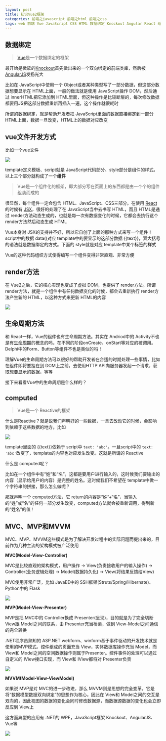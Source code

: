 ```yaml
---
layout: post
title: 初识Vue2框架
categories: 前端之javascript 前端之html 前端之css
tags: web 前端 Vue JavaScript CSS HTML 数据绑定 Knockout Angular React 组件 组件化 Andriod Delphi Reactive computed MVC MVP MVVM 
---
```


## 数据绑定

>[Vue](https://cn.vuejs.org/)是一个数据绑定的框架

最开始是微软的[Knockout](http://knockoutjs.com/)首先做出来的一个双向绑定的前端类库，然后被[AngularJS](https://angularjs.org/)发扬光大

比如在 JavaScript中使用一个 Object或者某种类型写了一部分数据，但这部分数据想要显示在 HTML上面，一般的做法就是使用 JavaScript操作 DOM，然后通过 innerHTML把它添加到 HTML里面，但这种操作是比较断层的，每次修改数据都要用JS把这部分数据重新再插入一遍，这个操作就很耗时

所谓的数据绑定，就是帮助开发者把 JavaScript里面的数据直接绑定到一部分 HTML上面，数据一旦改变，HTML上的数据对应改变

## vue文件开发方式

比如一个vue文件

![](../media/image/2018-06-20/01.png)

template定义模板、script就是 JavaScript代码部分、style部分是组件的样式，以上三个部分就构成了一个**组件**

>Vue是一个组件化的框架，即大部分写在页面上的东西都是由一个个的组件组装而成的

很显然，每个组件一定会包含 HTML、JavaScript、CSS三部分。在使用 [React](https://reactjs.org/)的时候有 [JSX](http://www.css88.com/react/docs/jsx-in-depth.html)，很好的处理了在 JavaScript当中去书写 HTML，而且 HTML是通过 render方法动态生成的，也就是每一次有数据变化的时候，它都会去执行这个 render方法然后动态生成 HTML

Vue本身对 JSX的支持并不好，所以它自创了上面的那种方式来写一个组件！script中的数据 data()对应 template中的要显示的这部分数据 \{\{text\}\}，双大括号的语法就是数据绑定的方式。下面的 style就是对应 template中某个标签的样式

Vue的这种代码组织方式使得编写一个组件变得非常直观、非常方便

## render方法

在 Vue2之后，它的核心实现也变成了虚拟 DOM，也提供了 render方法。所谓 render方法，就是一个组件中有任何数据变化的时候，都会去重新执行 render方法产生新的 HTML，以这种方式来更新 HTML的内容

![](../media/image/2018-06-20/02.png)

## 生命周期方法

和 React一样，Vue的组件也有生命周期方法。其实在 Andriod中的 Activity不也是有[生命周期](https://www.cnblogs.com/lwbqqyumidi/p/3769113.html)的概念的吗，在不同的阶段onCreate、onStart等对应的被调用。Delphi中的Form、Button等组件不也是类似的吗！

理解Vue的生命周期方法可以很好的帮助开发者在合适的时期处理一些事情，比如在组件即将要挂在到 DOM上之前，去使用HTTP API向服务器发起一个请求，获取想要显示的数据，等等

接下来看看Vue中的生命周期是什么样的？



## computed

>Vue是一个 Reactive的框架

什么是Reactive？就是说我们声明好的一些数据，一旦去改动它的时候，会影响到依赖于这些数据的地方，比如

![](../media/image/2018-06-20/01.png)

template里面的 \{\{text\}\}依赖于 script中 `text: 'abc'`。一旦script中的 `text: 'abc'`改变了，template的内容也对应发生改变。这就是所谓的 Reactive

什么是 computed呢？

比如在一个组件中有“姓”和“名”，这都是要用户进行输入的，这时候我们要输出的内容（显示给用户的内容）是完整的姓名。这时候我们不希望在 template中做一个字符串的拼接，那么怎么做呢？

那就声明一个 computed方法，它 return的内容是“姓”+“名”，当输入的“姓”或“名”的任何一部分发生改变，computed方法就会被重新调用，得到新的“姓名”的值！



## MVC、MVP和MVVM

MVC、MVP、MVVM这些模式是为了解决开发过程中的实际问题而提出来的，目前作为几种主流的架构模式被广泛使用

**MVC(Model-View-Controller)**

MVC是比较直观的架构模式，用户操作 -> View(负责接收用户的输入操作) -> Controller(业务逻辑处理) -> Model(数据持久化) -> View(将结果反馈给View)

MVC使用非常广泛，比如 JavaEE中的 SSH框架(Struts/Spring/Hibernate)、Python中的 Flask

![](../media/image/2018-06-20/11.png)

**MVP(Model-View-Presenter)**

MVP是把 MVC中的 Controller换成 Presenter(呈现)，目的就是为了完全切断 View跟 Model之间的联系，由 Presenter充当桥梁，做到 View-Model之间通信的完全转换

.NET程序员熟知的 ASP.NET webform、winform基于事件驱动的开发技术就是使用的MVP模式。控件组成的页面充当 View，实体数据库操作充当 Model，而 View和 Model之间的空间数据操作则属于Presenter。控件事件的处理可以通过自定义的 IView接口实现，而 View和 IView都将对 Presenter负责

![](../media/image/2018-06-20/12.png)

**MVVM(Model-View-ViewModel)**

如果说 MVP是对 MVC的进一步改进，那么 MVVM则是思想的完全变革。它是将“数据模型数据双向绑定”的思想作为核心，因此在 View和 Model之间的交互是双向的，因此视图的数据的变化会同时修改数据源，而数据源数据的变化也会立即反应到 View上

这方面典型的应用有 .NET的 WPF，JavaScript框架 Knockout、AngularJS、Vue等

![](../media/image/2018-06-20/13.png)